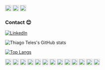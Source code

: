 <div style="display: inline_block">
    <img style="height: 20px;" src="https://badgen.net/uptime-robot/day/m780862024-50db2c44c703e5c68d6b1ebb" />
    <img style="height: 20px;" src="https://img.shields.io/badge/Maintained%3F-yes-green.svg" />
    <img style="height: 20px;" style="height: 20px;" src="http://ForTheBadge.com/images/badges/built-with-science.svg" />
</div>

### Contact 😊

[![LinkedIn](https://img.shields.io/badge/LinkedIn-0077B5?style=for-the-badge&logo=linkedin&logoColor=white)](https://www.linkedin.com/in/thiagoteles/)

![Thiago Teles's GitHub stats](https://github-readme-stats.vercel.app/api?username=thiagoteles&include_all_commits=true&count_private=true&hide=stars,prs)

[![Top Langs](https://github-readme-stats.vercel.app/api/top-langs/?username=thiagoteles&langs_count=8&count_private=true&include_all_commits=true)](https://github.com/thiagoteles)

<div style="display: inline_block">
    <img style="height: 20px;" src="https://img.shields.io/badge/C%23-239120?style=for-the-badge&logo=c-sharp&logoColor=white"></img>
    <img style="height: 20px;" src="https://img.shields.io/badge/.NET-5C2D91?style=for-the-badge&logo=.net&logoColor=white"></img>
    <img style="height: 20px;" src="https://img.shields.io/badge/HTML-239120?style=for-the-badge&logo=html5&logoColor=white"></img>
    <img style="height: 20px;" src="https://img.shields.io/badge/CSS3-1572B6?style=for-the-badge&logo=css3&logoColor=white"></img>
    <img style="height: 20px;" src="https://img.shields.io/badge/JavaScript-F7DF1E?style=for-the-badge&logo=javascript&logoColor=black"></img>
    <img style="height: 20px;" src="https://img.shields.io/badge/Node.js-43853D?style=for-the-badge&logo=node.js&logoColor=white"></img>
    <img style="height: 20px;" src="https://img.shields.io/badge/TypeScript-007ACC?style=for-the-badge&logo=typescript&logoColor=white"></img>
    <img style="height: 20px;" src="https://img.shields.io/badge/Java-ED8B00?style=for-the-badge&logo=java&logoColor=white"></img>
    <img style="height: 20px;" src="https://img.shields.io/badge/React-20232A?style=for-the-badge&logo=react&logoColor=61DAFB"></img>
    <img style="height: 20px;" src="https://img.shields.io/badge/AngularJS-E23237?style=for-the-badge&logo=angularjs&logoColor=white"></img>
<img style="height: 20px;" src="https://img.shields.io/badge/styled--components-DB7093?style=for-the-badge&logo=styled-components&logoColor=white"></img>
<img style="height: 20px;" src="https://img.shields.io/badge/CSS-239120?&style=for-the-badge&logo=css3&logoColor=white"></img>
<img style="height: 20px;" src="https://img.shields.io/badge/CSS-239120?&style=for-the-badge&logo=css3&logoColor=white"></img>
</div>

